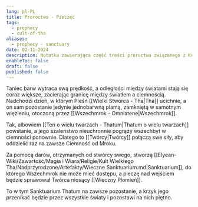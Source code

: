 ```yaml
---
lang: pl-PL
title: Proroctwo - Pieczęć
tags:
  - prophecy
  - cult-of-tha
aliases:
  - prophecy - sanctuary
date: 02-11-2024
description: Notatka zawierająca część treści proroctwa związanego z Kultem Wielkiego Tha.
enableToc: false
draft: false
published: false
---
```

Taniec barw wytraca swą prędkość, a odległości między światami stają się coraz większe, zacierając granicę między światłem a ciemnością.
Nadchodzi dzień, w którym Pieśń [[Wielki Stwórca - Tha|Tha]] ucichnie, a on sam pozostanie jedynie jednobarwną plamą, zamkniętą w samotnym więzieniu, otoczoną przez [[Wszechmrok - Omniatene|Wszechmrok]].

Tak, albowiem [[Ten o wielu twarzach - Thatum|Thatum o wielu twarzach]] powstanie, a jego szaleństwo nieuchronnie pogrąży wszechbyt w ciemności ponownie. Dlatego to [[Twórcy|Twórcy]] połączą swe siły, aby oddzielić raz na zawsze Ciemność od Mroku. 

Za pomocą darów, otrzymanych od stwórcy swego, stworzą [[Elyean-Wiki/Zawartość/Magia i Wiara/Religie/Kult Wielkiego Tha/Nadprzyrodzone/Artefakty/Wieczne Sanktuarium.md|Sanktuarium]], do którego Wszechmrok nie może mieć dostępu, a pieczę nad wejściem będzie sprawował Twórca niosący [[Wieczny Płomień]]. 

To w tym Sanktuarium Thatum na zawsze pozostanie, a krzyk jego przenikać będzie przez wszystkie światy i pozostawi na nich piętno.


